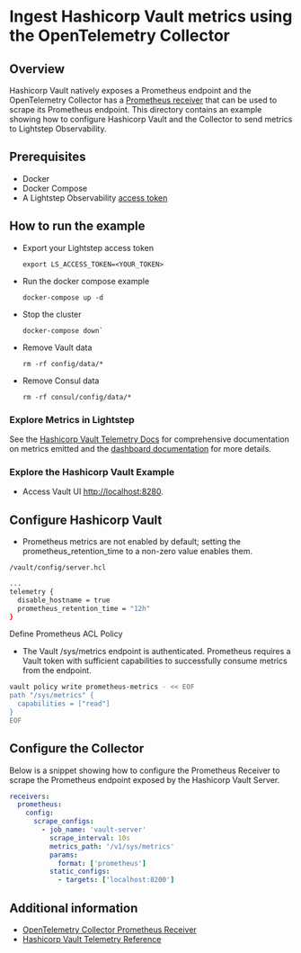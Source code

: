 # Ingest Hashicorp Vault metrics using the OpenTelemetry Collector

## Overview

 Hashicorp Vault natively exposes a Prometheus endpoint and the OpenTelemetry Collector has a [Prometheus receiver][otel-prom-receiver] that can be used to scrape its Prometheus endpoint. This directory contains an example showing how to configure Hashicorp Vault and the Collector to send metrics to Lightstep Observability.

## Prerequisites

* Docker
* Docker Compose
* A Lightstep Observability [access token][ls-docs-access-token]

## How to run the example

* Export your Lightstep access token
  ```
  export LS_ACCESS_TOKEN=<YOUR_TOKEN>
  ```
* Run the docker compose example
  ```
  docker-compose up -d
  ```
* Stop the cluster
  ```
  docker-compose down`
  ```
* Remove Vault data
  ```
  rm -rf config/data/* 
  ```
* Remove Consul data
  ```
  rm -rf consul/config/data/*
  ``` 

### Explore Metrics in Lightstep

See the [Hashicorp Vault Telemetry Docs][hashicorp-vault-docs-telemetry] for comprehensive documentation on metrics emitted and the [dashboard documentation][ls-docs-dashboards] for more details.

### Explore the Hashicorp Vault Example

* Access Vault UI [http://localhost:8280](http://localhost:8280).


## Configure Hashicorp Vault

- Prometheus metrics are not enabled by default; setting the prometheus_retention_time to a non-zero value enables them.

`/vault/config/server.hcl`
```sh
...
telemetry {
  disable_hostname = true
  prometheus_retention_time = "12h"
}
```

Define Prometheus ACL Policy

- The Vault /sys/metrics endpoint is authenticated. Prometheus requires a Vault token with sufficient capabilities to successfully consume metrics from the endpoint.

```sh
vault policy write prometheus-metrics - << EOF
path "/sys/metrics" {
  capabilities = ["read"]
}
EOF
```

## Configure the Collector

Below is a snippet showing how to configure the Prometheus Receiver to scrape the Prometheus endpoint exposed by the Hashicorp Vault Server.

```yaml
receivers:
  prometheus:
    config:
      scrape_configs:
        - job_name: 'vault-server'
          scrape_interval: 10s
          metrics_path: '/v1/sys/metrics'
          params:
            format: ['prometheus']
          static_configs:
            - targets: ['localhost:8200']

```



## Additional information

- [OpenTelemetry Collector Prometheus Receiver][otel-prom-receiver]
- [Hashicorp Vault Telemetry Reference][hashicorp-vault-docs-telemetry]

[ls-docs-access-token]: https://docs.lightstep.com/docs/create-and-manage-access-tokens
[ls-docs-dashboards]: https://docs.lightstep.com/docs/create-and-manage-dashboards
[otel-prom-receiver]: https://github.com/open-telemetry/opentelemetry-collector-contrib/tree/main/receiver/prometheusreceiver
[hashicorp-vault-docs-telemetry]: https://www.vaultproject.io/docs/internals/telemetry
[learn-consul-repo]: https://github.com/hashicorp/learn-consul-docker